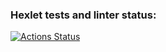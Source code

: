 ### Hexlet tests and linter status:
[![Actions Status](https://github.com/YaroslavBorshevsky812/java-project-71/actions/workflows/hexlet-check.yml/badge.svg)](https://github.com/YaroslavBorshevsky812/java-project-71/actions)
